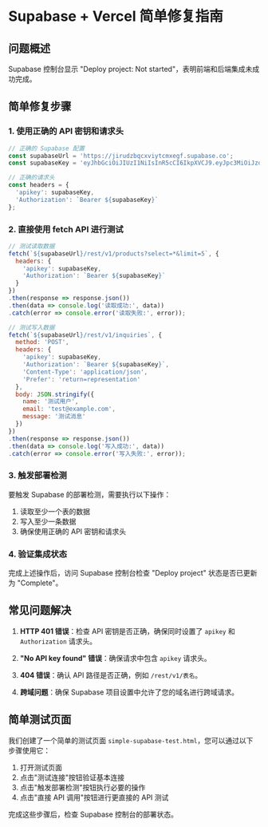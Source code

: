 # Supabase + Vercel 简单修复指南

## 问题概述

Supabase 控制台显示 "Deploy project: Not started"，表明前端和后端集成未成功完成。

## 简单修复步骤

### 1. 使用正确的 API 密钥和请求头

```javascript
// 正确的 Supabase 配置
const supabaseUrl = 'https://jirudzbqcxviytcmxegf.supabase.co';
const supabaseKey = 'eyJhbGciOiJIUzI1NiIsInR5cCI6IkpXVCJ9.eyJpc3MiOiJzdXBhYmFzZSIsInJlZiI6ImppcnVkemJxY3h2aXl0Y214ZWdmIiwicm9sZSI6ImFub24iLCJpYXQiOjE3NTQ0NTExOTUsImV4cCI6MjA3MDAyNzE5NX0.qi0YhrxQmbRa6YsbVA13IpddImIjJKJyd1fgz5jIlt4';

// 正确的请求头
const headers = {
  'apikey': supabaseKey,
  'Authorization': `Bearer ${supabaseKey}`
};
```

### 2. 直接使用 fetch API 进行测试

```javascript
// 测试读取数据
fetch(`${supabaseUrl}/rest/v1/products?select=*&limit=5`, {
  headers: {
    'apikey': supabaseKey,
    'Authorization': `Bearer ${supabaseKey}`
  }
})
.then(response => response.json())
.then(data => console.log('读取成功:', data))
.catch(error => console.error('读取失败:', error));

// 测试写入数据
fetch(`${supabaseUrl}/rest/v1/inquiries`, {
  method: 'POST',
  headers: {
    'apikey': supabaseKey,
    'Authorization': `Bearer ${supabaseKey}`,
    'Content-Type': 'application/json',
    'Prefer': 'return=representation'
  },
  body: JSON.stringify({
    name: '测试用户',
    email: 'test@example.com',
    message: '测试消息'
  })
})
.then(response => response.json())
.then(data => console.log('写入成功:', data))
.catch(error => console.error('写入失败:', error));
```

### 3. 触发部署检测

要触发 Supabase 的部署检测，需要执行以下操作：

1. 读取至少一个表的数据
2. 写入至少一条数据
3. 确保使用正确的 API 密钥和请求头

### 4. 验证集成状态

完成上述操作后，访问 Supabase 控制台检查 "Deploy project" 状态是否已更新为 "Complete"。

## 常见问题解决

1. **HTTP 401 错误**：检查 API 密钥是否正确，确保同时设置了 `apikey` 和 `Authorization` 请求头。

2. **"No API key found" 错误**：确保请求中包含 `apikey` 请求头。

3. **404 错误**：确认 API 路径是否正确，例如 `/rest/v1/表名`。

4. **跨域问题**：确保 Supabase 项目设置中允许了您的域名进行跨域请求。

## 简单测试页面

我们创建了一个简单的测试页面 `simple-supabase-test.html`，您可以通过以下步骤使用它：

1. 打开测试页面
2. 点击"测试连接"按钮验证基本连接
3. 点击"触发部署检测"按钮执行必要的操作
4. 点击"直接 API 调用"按钮进行更直接的 API 测试

完成这些步骤后，检查 Supabase 控制台的部署状态。